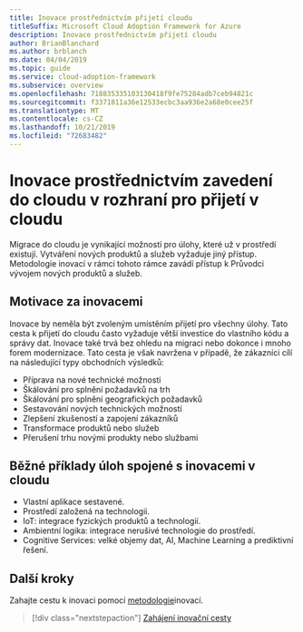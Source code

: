 ```yaml
---
title: Inovace prostřednictvím přijetí cloudu
titleSuffix: Microsoft Cloud Adoption Framework for Azure
description: Inovace prostřednictvím přijetí cloudu
author: BrianBlanchard
ms.author: brblanch
ms.date: 04/04/2019
ms.topic: guide
ms.service: cloud-adoption-framework
ms.subservice: overview
ms.openlocfilehash: 718835335103130418f9fe75284adb7ceb94821c
ms.sourcegitcommit: f3371811a36e12533ecbc3aa936e2a68e0cee25f
ms.translationtype: MT
ms.contentlocale: cs-CZ
ms.lasthandoff: 10/21/2019
ms.locfileid: "72683482"
---
```

# <a name="innovation-through-cloud-adoption-in-the-cloud-adoption-framework"></a>Inovace prostřednictvím zavedení do cloudu v rozhraní pro přijetí v cloudu

Migrace do cloudu je vynikající možností pro úlohy, které už v prostředí existují. Vytváření nových produktů a služeb vyžaduje jiný přístup. Metodologie inovací v rámci tohoto rámce zavádí přístup k Průvodci vývojem nových produktů a služeb.

## <a name="motivations-behind-innovation"></a>Motivace za inovacemi

Inovace by neměla být zvoleným umístěním přijetí pro všechny úlohy. Tato cesta k přijetí do cloudu často vyžaduje větší investice do vlastního kódu a správy dat. Inovace také trvá bez ohledu na migraci nebo dokonce i mnoho forem modernizace. Tato cesta je však navržena v případě, že zákazníci cílí na následující typy obchodních výsledků:

- Příprava na nové technické možnosti
- Škálování pro splnění požadavků na trh
- Škálování pro splnění geografických požadavků
- Sestavování nových technických možností
- Zlepšení zkušeností a zapojení zákazníků
- Transformace produktů nebo služeb
- Přerušení trhu novými produkty nebo službami

## <a name="common-workload-examples-associated-with-a-cloud-innovation"></a>Běžné příklady úloh spojené s inovacemi v cloudu

- Vlastní aplikace sestavené.
- Prostředí založená na technologii.
- IoT: integrace fyzických produktů a technologií.
- Ambientní logika: integrace nerušivé technologie do prostředí.
- Cognitive Services: velké objemy dat, AI, Machine Learning a prediktivní řešení.

## <a name="next-steps"></a>Další kroky

Zahajte cestu k inovaci pomocí [metodologie](../innovate/index.md)inovací.

> [!div class="nextstepaction"]
> [Zahájení inovační cesty](../innovate/index.md)

